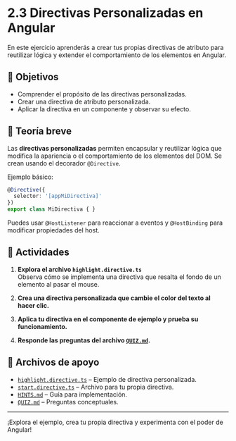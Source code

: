 # 2.3 Directivas Personalizadas en Angular

En este ejercicio aprenderás a crear tus propias directivas de atributo para reutilizar lógica y extender el comportamiento de los elementos en Angular.

## 🎯 Objetivos

- Comprender el propósito de las directivas personalizadas.
- Crear una directiva de atributo personalizada.
- Aplicar la directiva en un componente y observar su efecto.

## 📖 Teoría breve

Las **directivas personalizadas** permiten encapsular y reutilizar lógica que modifica la apariencia o el comportamiento de los elementos del DOM. Se crean usando el decorador `@Directive`.

Ejemplo básico:

```typescript
@Directive({
  selector: '[appMiDirectiva]'
})
export class MiDirectiva { }
```

Puedes usar `@HostListener` para reaccionar a eventos y `@HostBinding` para modificar propiedades del host.

## 📝 Actividades

1. **Explora el archivo `highlight.directive.ts`**  
   Observa cómo se implementa una directiva que resalta el fondo de un elemento al pasar el mouse.

2. **Crea una directiva personalizada que cambie el color del texto al hacer clic.**

3. **Aplica tu directiva en el componente de ejemplo y prueba su funcionamiento.**

4. **Responde las preguntas del archivo [`QUIZ.md`](QUIZ.md).**

## 📂 Archivos de apoyo

- [`highlight.directive.ts`](highlight.directive.ts) – Ejemplo de directiva personalizada.
- [`start.directive.ts`](start.directive.ts) – Archivo para tu propia directiva.
- [`HINTS.md`](HINTS.md) – Guía para implementación.
- [`QUIZ.md`](QUIZ.md) – Preguntas conceptuales.

---

¡Explora el ejemplo, crea tu propia directiva y experimenta con el poder de Angular!
